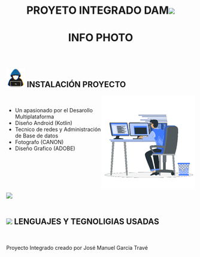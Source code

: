  <h1 align="center"><b> PROYETO INTEGRADO DAM</b><img src="https://media.giphy.com/media/hvRJCLFzcasrR4ia7z/giphy.gif" width="35"></h1>
<h1 align="center"><b> INFO PHOTO</b></h1>
<br>

## <picture><img src = "https://github.com/0xAbdulKhalid/0xAbdulKhalid/raw/main/assets/mdImages/about_me.gif" width = 50px></picture> **INSTALACIÓN PROYECTO**

<picture> <img align="right" src="https://github.com/0xAbdulKhalid/0xAbdulKhalid/raw/main/assets/mdImages/Right_Side.gif" width = 250px></picture>

<br>


- Un apasionado por el Desarollo Multiplataforma
- Diseño Android (Kotlin)
- Tecnico de redes y Administración de Base de datos
- Fotografo (CANON)
- Diseño Grafico (ADOBE)

<br><br>

<br><br>

<img src="https://user-images.githubusercontent.com/73097560/115834477-dbab4500-a447-11eb-908a-139a6edaec5c.gif"><br><br>

## <img src="https://media2.giphy.com/media/QssGEmpkyEOhBCb7e1/giphy.gif?cid=ecf05e47a0n3gi1bfqntqmob8g9aid1oyj2wr3ds3mg700bl&rid=giphy.gif" width ="25"><b>  LENGUAJES Y TEGNOLIGIAS USADAS</b>
<br>

Proyecto Integrado creado por José Manuel Garcia Travé
